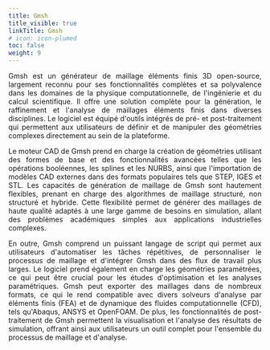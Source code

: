 ```yaml
---
title: Gmsh
title_visible: true
linkTitle: Gmsh
# icon: icon-plumed
toc: false
weight: 9
---
```



<div align="justify">

Gmsh est un générateur de maillage éléments finis 3D open-source, largement reconnu pour ses fonctionnalités complètes et sa polyvalence dans les domaines de la physique computationnelle, de l'ingénierie et du calcul scientifique. Il offre une solution complète pour la génération, le raffinement et l'analyse de maillages éléments finis dans diverses disciplines. Le logiciel est équipé d'outils intégrés de pré- et post-traitement qui permettent aux utilisateurs de définir et de manipuler des géométries complexes directement au sein de la plateforme.

Le moteur CAD de Gmsh prend en charge la création de géométries utilisant des formes de base et des fonctionnalités avancées telles que les opérations booléennes, les splines et les NURBS, ainsi que l'importation de modèles CAD externes dans des formats populaires tels que STEP, IGES et STL. Les capacités de génération de maillage de Gmsh sont hautement flexibles, prenant en charge des algorithmes de maillage structuré, non structuré et hybride. Cette flexibilité permet de générer des maillages de haute qualité adaptés à une large gamme de besoins en simulation, allant des problèmes académiques simples aux applications industrielles complexes.

En outre, Gmsh comprend un puissant langage de script qui permet aux utilisateurs d'automatiser les tâches répétitives, de personnaliser le processus de maillage et d'intégrer Gmsh dans des flux de travail plus larges. Le logiciel prend également en charge les géométries paramétrées, ce qui peut être crucial pour les études d'optimisation et les analyses paramétriques. Gmsh peut exporter des maillages dans de nombreux formats, ce qui le rend compatible avec divers solveurs d'analyse par éléments finis (FEA) et de dynamique des fluides computationnelle (CFD), tels qu'Abaqus, ANSYS et OpenFOAM. De plus, les fonctionnalités de post-traitement de Gmsh permettent la visualisation et l'analyse des résultats de simulation, offrant ainsi aux utilisateurs un outil complet pour l'ensemble du processus de maillage et d'analyse.

</div>

